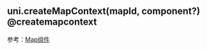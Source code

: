 ## uni.createMapContext(mapId, component?) @createmapcontext

<!-- UTSAPIJSON.createMapContext.description -->

参考：[Map组件](../component/map.md)

<!-- UTSAPIJSON.createMapContext.compatibility -->

<!-- UTSAPIJSON.createMapContext.param -->

<!-- UTSAPIJSON.createMapContext.returnValue -->

<!-- UTSAPIJSON.createMapContext.tutorial -->
